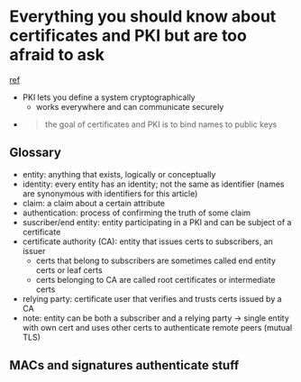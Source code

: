 # Everything you should know about certificates and PKI but are too afraid to ask
[ref](https://smallstep.com/blog/everything-pki.html)

- PKI lets you define a system cryptographically
  * works everywhere and can communicate securely
- > the goal of certificates and PKI is to bind names to public keys

## Glossary
- entity: anything that exists, logically or conceptually
- identity: every entity has an identity; not the same as identifier (names are synonymous with identifiers for this article)
- claim: a claim about a certain attribute
- authentication: process of confirming the truth of some claim
- suscriber/end entity: entity participating in a PKI and can be subject of a certificate
- certificate authority (CA): entity that issues certs to subscribers, an issuer
  * certs that belong to subscribers are sometimes called end entity certs or leaf certs
  * certs belonging to CA are called root certificates or intermediate certs
- relying party: certificate user that verifies and trusts certs issued by a CA
- note: entity can be both a subscriber and a relying party -> single entity with own cert and uses other certs to authenticate remote peers (mutual TLS) 

## MACs and signatures authenticate stuff